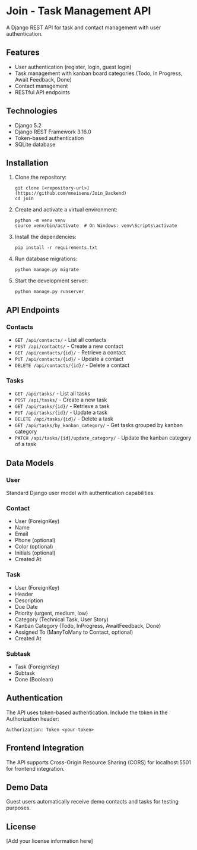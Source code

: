 # Join - Task Management API

A Django REST API for task and contact management with user authentication.

## Features

- User authentication (register, login, guest login)
- Task management with kanban board categories (Todo, In Progress, Await Feedback, Done)
- Contact management
- RESTful API endpoints

## Technologies

- Django 5.2
- Django REST Framework 3.16.0
- Token-based authentication
- SQLite database

## Installation

1. Clone the repository:
   ```
   git clone [<repository-url>](https://github.com/mneisens/Join_Backend)
   cd join
   ```

2. Create and activate a virtual environment:
   ```
   python -m venv venv
   source venv/bin/activate  # On Windows: venv\Scripts\activate
   ```

3. Install the dependencies:
   ```
   pip install -r requirements.txt
   ```

4. Run database migrations:
   ```
   python manage.py migrate
   ```

5. Start the development server:
   ```
   python manage.py runserver
   ```

## API Endpoints



### Contacts

- `GET /api/contacts/` - List all contacts
- `POST /api/contacts/` - Create a new contact
- `GET /api/contacts/{id}/` - Retrieve a contact
- `PUT /api/contacts/{id}/` - Update a contact
- `DELETE /api/contacts/{id}/` - Delete a contact

### Tasks

- `GET /api/tasks/` - List all tasks
- `POST /api/tasks/` - Create a new task
- `GET /api/tasks/{id}/` - Retrieve a task
- `PUT /api/tasks/{id}/` - Update a task
- `DELETE /api/tasks/{id}/` - Delete a task
- `GET /api/tasks/by_kanban_category/` - Get tasks grouped by kanban category
- `PATCH /api/tasks/{id}/update_category/` - Update the kanban category of a task

## Data Models

### User
Standard Django user model with authentication capabilities.

### Contact
- User (ForeignKey)
- Name
- Email
- Phone (optional)
- Color (optional)
- Initials (optional)
- Created At

### Task
- User (ForeignKey)
- Header
- Description
- Due Date
- Priority (urgent, medium, low)
- Category (Technical Task, User Story)
- Kanban Category (Todo, InProgress, AwaitFeedback, Done)
- Assigned To (ManyToMany to Contact, optional)
- Created At

### Subtask
- Task (ForeignKey)
- Subtask
- Done (Boolean)

## Authentication

The API uses token-based authentication. Include the token in the Authorization header:

```
Authorization: Token <your-token>
```

## Frontend Integration

The API supports Cross-Origin Resource Sharing (CORS) for localhost:5501 for frontend integration.

## Demo Data

Guest users automatically receive demo contacts and tasks for testing purposes.

## License

[Add your license information here]

